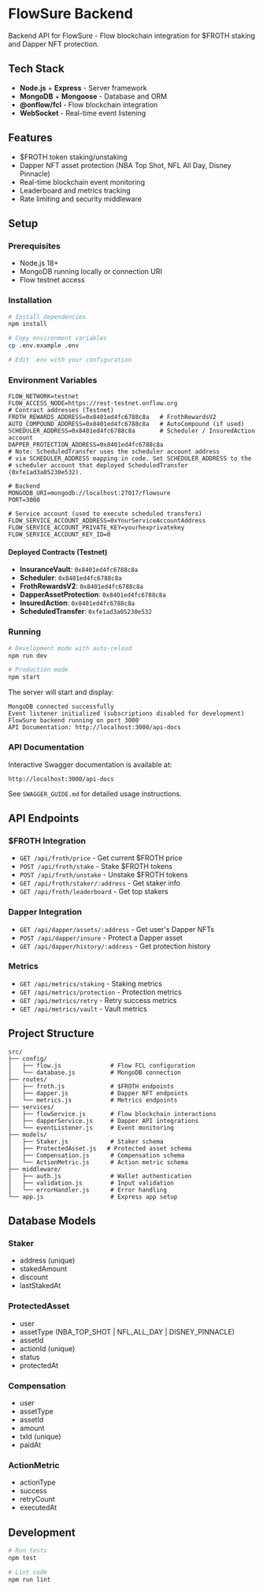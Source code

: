 # FlowSure Backend

Backend API for FlowSure - Flow blockchain integration for $FROTH staking and Dapper NFT protection.

## Tech Stack

- **Node.js** + **Express** - Server framework
- **MongoDB** + **Mongoose** - Database and ORM
- **@onflow/fcl** - Flow blockchain integration
- **WebSocket** - Real-time event listening

## Features

- $FROTH token staking/unstaking
- Dapper NFT asset protection (NBA Top Shot, NFL All Day, Disney Pinnacle)
- Real-time blockchain event monitoring
- Leaderboard and metrics tracking
- Rate limiting and security middleware

## Setup

### Prerequisites

- Node.js 18+
- MongoDB running locally or connection URI
- Flow testnet access

### Installation

```bash
# Install dependencies
npm install

# Copy environment variables
cp .env.example .env

# Edit .env with your configuration
```

### Environment Variables
  
```env
FLOW_NETWORK=testnet
FLOW_ACCESS_NODE=https://rest-testnet.onflow.org
# Contract addresses (Testnet)
FROTH_REWARDS_ADDRESS=0x8401ed4fc6788c8a   # FrothRewardsV2
AUTO_COMPOUND_ADDRESS=0x8401ed4fc6788c8a   # AutoCompound (if used)
SCHEDULER_ADDRESS=0x8401ed4fc6788c8a       # Scheduler / InsuredAction account
DAPPER_PROTECTION_ADDRESS=0x8401ed4fc6788c8a
# Note: ScheduledTransfer uses the scheduler account address
# via SCHEDULER_ADDRESS mapping in code. Set SCHEDULER_ADDRESS to the
# scheduler account that deployed ScheduledTransfer (0xfe1ad3a05230e532).

# Backend
MONGODB_URI=mongodb://localhost:27017/flowsure
PORT=3000

# Service account (used to execute scheduled transfers)
FLOW_SERVICE_ACCOUNT_ADDRESS=0xYourServiceAccountAddress
FLOW_SERVICE_ACCOUNT_PRIVATE_KEY=yourhexprivatekey
FLOW_SERVICE_ACCOUNT_KEY_ID=0
```

#### Deployed Contracts (Testnet)
- **InsuranceVault**: `0x8401ed4fc6788c8a`
- **Scheduler**: `0x8401ed4fc6788c8a`
- **FrothRewardsV2**: `0x8401ed4fc6788c8a`
- **DapperAssetProtection**: `0x8401ed4fc6788c8a`
- **InsuredAction**: `0x8401ed4fc6788c8a`
- **ScheduledTransfer**: `0xfe1ad3a05230e532`

### Running

```bash
# Development mode with auto-reload
npm run dev

# Production mode
npm start
```

The server will start and display:
```
MongoDB connected successfully
Event listener initialized (subscriptions disabled for development)
FlowSure backend running on port 3000
API Documentation: http://localhost:3000/api-docs
```

### API Documentation

Interactive Swagger documentation is available at:
```
http://localhost:3000/api-docs
```

See `SWAGGER_GUIDE.md` for detailed usage instructions.

## API Endpoints

### $FROTH Integration

- `GET /api/froth/price` - Get current $FROTH price
- `POST /api/froth/stake` - Stake $FROTH tokens
- `POST /api/froth/unstake` - Unstake $FROTH tokens
- `GET /api/froth/staker/:address` - Get staker info
- `GET /api/froth/leaderboard` - Get top stakers

### Dapper Integration

- `GET /api/dapper/assets/:address` - Get user's Dapper NFTs
- `POST /api/dapper/insure` - Protect a Dapper asset
- `GET /api/dapper/history/:address` - Get protection history

### Metrics

- `GET /api/metrics/staking` - Staking metrics
- `GET /api/metrics/protection` - Protection metrics
- `GET /api/metrics/retry` - Retry success metrics
- `GET /api/metrics/vault` - Vault metrics

## Project Structure

```
src/
├── config/
│   ├── flow.js              # Flow FCL configuration
│   └── database.js          # MongoDB connection
├── routes/
│   ├── froth.js             # $FROTH endpoints
│   ├── dapper.js            # Dapper NFT endpoints
│   └── metrics.js           # Metrics endpoints
├── services/
│   ├── flowService.js       # Flow blockchain interactions
│   ├── dapperService.js     # Dapper API integrations
│   └── eventListener.js     # Event monitoring
├── models/
│   ├── Staker.js            # Staker schema
│   ├── ProtectedAsset.js   # Protected asset schema
│   ├── Compensation.js      # Compensation schema
│   └── ActionMetric.js      # Action metric schema
├── middleware/
│   ├── auth.js              # Wallet authentication
│   ├── validation.js        # Input validation
│   └── errorHandler.js      # Error handling
└── app.js                   # Express app setup
```

## Database Models

### Staker
- address (unique)
- stakedAmount
- discount
- lastStakedAt

### ProtectedAsset
- user
- assetType (NBA_TOP_SHOT | NFL_ALL_DAY | DISNEY_PINNACLE)
- assetId
- actionId (unique)
- status
- protectedAt

### Compensation
- user
- assetType
- assetId
- amount
- txId (unique)
- paidAt

### ActionMetric
- actionType
- success
- retryCount
- executedAt

## Development

```bash
# Run tests
npm test

# Lint code
npm run lint
```
